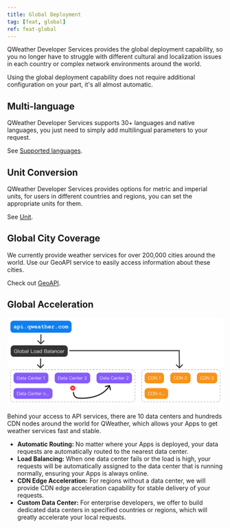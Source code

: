 ```yaml
---
title: Global Deployment
tag: [feat, global]
ref: feat-global
---
```


QWeather Developer Services provides the global deployment capability, so you no longer have to struggle with different cultural and localization issues in each country or complex network environments around the world.

Using the global deployment capability does not require additional configuration on your part, it's all almost automatic.

## Multi-language

QWeather Developer Services supports 30+ languages and native languages, you just need to simply add multilingual parameters to your request.

See [Supported languages](/en/docs/resource/language/).

## Unit Conversion

QWeather Developer Services provides options for metric and imperial units, for users in different countries and regions, you can set the appropriate units for them.

See [Unit](/en/docs/resource/unit/).

## Global City Coverage

We currently provide weather services for over 200,000 cities around the world. Use our GeoAPI service to easily access information about these cities.

Check out [GeoAPI](/en/docs/api/geoapi/).

## Global Acceleration

![global-server](/assets/images/content/global-server-flow.png)

Behind your access to API services, there are 10 data centers and hundreds CDN nodes around the world for QWeather, which allows your Apps to get weather services fast and stable.

- **Automatic Routing:** No matter where your Apps is deployed, your data requests are automatically routed to the nearest data center.
- **Load Balancing:** When one data center fails or the load is high, your requests will be automatically assigned to the data center that is running normally, ensuring your Apps is always online.
- **CDN Edge Acceleration:** For regions without a data center, we will provide CDN edge acceleration capability for stable delivery of your requests.
- **Custom Data Center:** For enterprise developers, we offer to build dedicated data centers in specified countries or regions, which will greatly accelerate your local requests.
